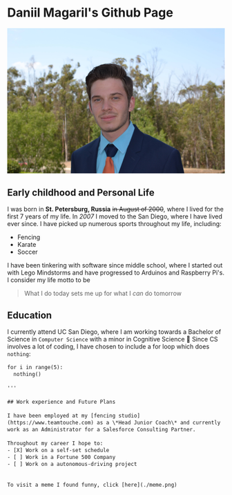 # Daniil Magaril's Github Page

![](ProfPic.JPG)

## Early childhood and Personal Life

I was born in **St. Petersburg, Russia** ~~in August of 2000~~, where I lived for the first 7 years of my life. In *2007* I moved to the San Diego, where I have lived ever since.
I have picked up numerous sports throughout my life, including:

- Fencing
- Karate
- Soccer

I have been tinkering with software since middle school, where I started out with Lego Mindstorms and have progressed to Arduinos and Raspberry Pi's. I consider my life motto to be
> What I do today sets me up for what I *can* do tomorrow

## Education

I currently attend UC San Diego, where I am working towards a Bachelor of Science in `Computer Science` with a minor in Cognitive Science :brain:
Since CS involves a lot of coding, I have chosen to include a for loop which does `nothing`:

```
for i in range(5):
  nothing()

'''

## Work experience and Future Plans

I have been employed at my [fencing studio](https://www.teamtouche.com) as a \*Head Junior Coach\* and currently work as an Administrator for a Salesforce Consulting Partner.

Throughout my career I hope to:
- [X] Work on a self-set schedule
- [ ] Work in a Fortune 500 Company
- [ ] Work on a autonomous-driving project


To visit a meme I found funny, click [here](./meme.png)